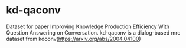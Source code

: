 # kd-qaconv
Dataset for paper Improving Knowledge Production Efficiency With Question Answering on Conversation.
kd-qaconv is a dialog-based mrc dataset from kdconv(https://arxiv.org/abs/2004.04100)
